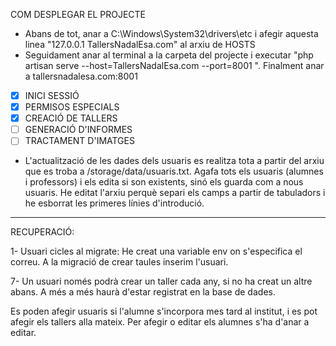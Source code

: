 COM DESPLEGAR EL PROJECTE

-   Abans de tot, anar a C:\Windows\System32\drivers\etc i afegir aquesta linea "127.0.0.1 TallersNadalEsa.com" al arxiu de HOSTS
-   Seguidament anar al terminal a la carpeta del projecte i executar "php artisan serve --host=TallersNadalEsa.com --port=8001 ".
Finalment anar a tallersnadalesa.com:8001

- [x] INICI SESSIÓ
- [x] PERMISOS ESPECIALS
- [x] CREACIÓ DE TALLERS
- [ ] GENERACIÓ D'INFORMES
- [ ] TRACTAMENT D'IMATGES

-   L'actualització de les dades dels usuaris es realitza tota a partir del arxiu que es troba a /storage/data/usuaris.txt. Agafa tots els usuaris (alumnes i professors) i els edita si son existents, sinó els guarda com a nous usuaris. He editat l'arxiu perquè separi els camps a partir de tabuladors i he esborrat les primeres línies d'introdució.

---------------------
RECUPERACIÓ:

1- Usuari cicles al migrate: He creat una variable env on s'especifica el correu. A la migració de crear taules inserim l'usuari.


7- Un usuari només podrà crear un taller cada any, si no ha creat un altre abans. A més a més haurà d'estar registrat en la base de dades.

Es poden afegir usuaris si l'alumne s'incorpora mes tard al institut, i es pot  afegir els tallers alla mateix. Per afegir o editar els alumnes s'ha d'anar a editar.

